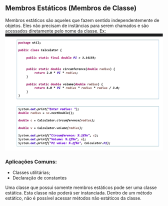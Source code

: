 ## Membros Estáticos (Membros de Classe)

Membros estáticos são aqueles que fazem sentido independentemente de objetos. Eles não precisam de instâncias para serem chamados e são acessados diretamente pelo nome da classe. Ex:
![Membros Estáticos](MembrosEstaticos.png)

### Aplicações Comuns:
- Classes utilitárias;
- Declaração de constantes

Uma classe que possui somente membros estáticos pode ser uma classe estática. Esta classe não poderá ser instanciada. Dentro de um método estático, não é possível acessar métodos não estáticos da classe.